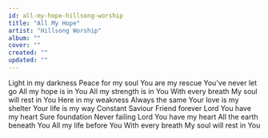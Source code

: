 ```yaml
---
id: all-my-hope-hillsong-worship
title: "All My Hope"
artist: "Hillsong Worship"
album: ""
cover: ""
created: ""
updated: ""
---
```


Light in my darkness
Peace for my soul
You are my rescue
You've never let go
All my hope is in You
All my strength is in You
With every breath
My soul will rest in You
Here in my weakness
Always the same
Your love is my shelter
Your life is my way
Constant Saviour
Friend forever
Lord You have my heart
Sure foundation
Never failing
Lord You have my heart
All the earth beneath You
All my life before You
With every breath
My soul will rest in You